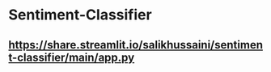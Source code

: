 # Sentiment-Classifier

## https://share.streamlit.io/salikhussaini/sentiment-classifier/main/app.py
